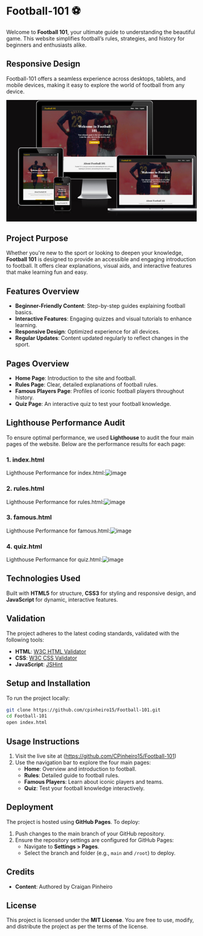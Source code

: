 # Football-101 ⚽

Welcome to **Football 101**, your ultimate guide to understanding the beautiful game. This website simplifies football’s rules, strategies, and history for beginners and enthusiasts alike.

## Responsive Design

Football-101 offers a seamless experience across desktops, tablets, and mobile devices, making it easy to explore the world of football from any device.

![Responsive Design](assets/images/Devices.png)

## Project Purpose

Whether you're new to the sport or looking to deepen your knowledge, **Football 101** is designed to provide an accessible and engaging introduction to football. It offers clear explanations, visual aids, and interactive features that make learning fun and easy.

## Features Overview

- **Beginner-Friendly Content**: Step-by-step guides explaining football basics.
- **Interactive Features**: Engaging quizzes and visual tutorials to enhance learning.
- **Responsive Design**: Optimized experience for all devices.
- **Regular Updates**: Content updated regularly to reflect changes in the sport.

## Pages Overview

- **Home Page**: Introduction to the site and football.
- **Rules Page**: Clear, detailed explanations of football rules.
- **Famous Players Page**: Profiles of iconic football players throughout history.
- **Quiz Page**: An interactive quiz to test your football knowledge.

## Lighthouse Performance Audit

To ensure optimal performance, we used **Lighthouse** to audit the four main pages of the website. Below are the performance results for each page:

### 1. **index.html**
Lighthouse Performance for index.html:![image](https://github.com/user-attachments/assets/37968dd1-e563-4ba7-8a8f-9e6ceef6f09f)

### 2. **rules.html**
Lighthouse Performance for rules.html:![image](https://github.com/user-attachments/assets/71bd557e-7274-4cb1-8b5d-804488162e98)

### 3. **famous.html**
Lighthouse Performance for famous.html:![image](https://github.com/user-attachments/assets/cd1838bd-bf2c-4225-aa8b-de43acb1fffd)

### 4. **quiz.html**
Lighthouse Performance for quiz.html:![image](https://github.com/user-attachments/assets/6e93d364-bdda-4185-9d92-7f27c2e00300)

## Technologies Used

Built with **HTML5** for structure, **CSS3** for styling and responsive design, and **JavaScript** for dynamic, interactive features.

## Validation

The project adheres to the latest coding standards, validated with the following tools:
- **HTML**: [W3C HTML Validator](https://validator.w3.org/)
- **CSS**: [W3C CSS Validator](https://jigsaw.w3.org/css-validator/)
- **JavaScript**: [JSHint](https://jshint.com/)

## Setup and Installation

To run the project locally:

```bash
git clone https://github.com/cpinheiro15/Football-101.git
cd Football-101
open index.html
```

## Usage Instructions

1. Visit the live site at (https://github.com/CPinheiro15/Football-101)
2. Use the navigation bar to explore the four main pages:
   - **Home**: Overview and introduction to football.
   - **Rules**: Detailed guide to football rules.
   - **Famous Players**: Learn about iconic players and teams.
   - **Quiz**: Test your football knowledge interactively.

## Deployment

The project is hosted using **GitHub Pages**. To deploy:

1. Push changes to the main branch of your GitHub repository.
2. Ensure the repository settings are configured for GitHub Pages:
   - Navigate to **Settings > Pages**.
   - Select the branch and folder (e.g., `main` and `/root`) to deploy.

## Credits

- **Content**: Authored by Craigan Pinheiro

## License

This project is licensed under the **MIT License**. You are free to use, modify, and distribute the project as per the terms of the license.
